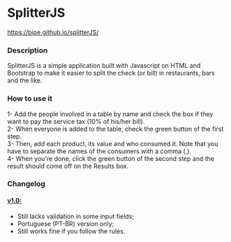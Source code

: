 # SplitterJS

https://bipe.github.io/splitterJS/

### Description
SplitterJS is a simple application built with Javascript on HTML and Bootstrap to make it easier to split the check (or bill) in restaurants, bars and the like.

### How to use it

1- Add the people involved in a table by name and check the box if they want to pay the service tax (10% of his/her bill).  
2- When everyone is added to the table, check the green button of the first step.  
3- Then, add each product, its value and who consumed it. Note that you have to separate the names of the consumers with a comma (,).  
4- When you're done, click the green button of the second step and the result should come off on the Results box.  


### Changelog

#### [v1.0: ](https://github.com/bipe/splitterJS/commit/8e94b022a6458b00b78aa383ab83ff4b7fdeb1c7)
- Still lacks validation in some input fields;
- Portuguese (PT-BR) version only;
- Still works fine if you follow the rules.
